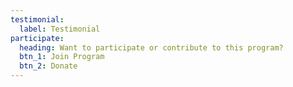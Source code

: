 ```yaml
---
testimonial:
  label: Testimonial
participate:
  heading: Want to participate or contribute to this program?
  btn_1: Join Program
  btn_2: Donate
---
```

